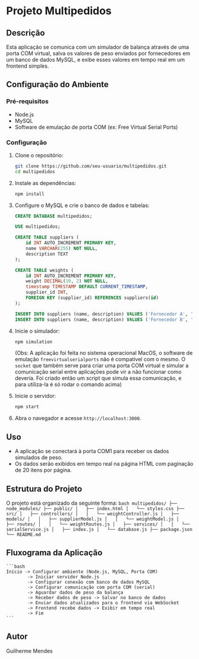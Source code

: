 # Projeto Multipedidos

## Descrição

Esta aplicação se comunica com um simulador de balança através de uma porta COM virtual, salva os valores de peso enviados por fornecedores em um banco de dados MySQL, e exibe esses valores em tempo real em um frontend simples.

## Configuração do Ambiente

### Pré-requisitos

- Node.js
- MySQL
- Software de emulação de porta COM (ex: Free Virtual Serial Ports)

### Configuração

1. Clone o repositório:
    ```bash
    git clone https://github.com/seu-usuario/multipedidos.git
    cd multipedidos
    ```

2. Instale as dependências:
    ```bash
    npm install
    ```

3. Configure o MySQL e crie o banco de dados e tabelas:
    ```sql
    CREATE DATABASE multipedidos;

    USE multipedidos;

    CREATE TABLE suppliers (
        id INT AUTO_INCREMENT PRIMARY KEY,
        name VARCHAR(255) NOT NULL,
        description TEXT
    );

    CREATE TABLE weights (
        id INT AUTO_INCREMENT PRIMARY KEY,
        weight DECIMAL(10, 2) NOT NULL,
        timestamp TIMESTAMP DEFAULT CURRENT_TIMESTAMP,
        supplier_id INT,
        FOREIGN KEY (supplier_id) REFERENCES suppliers(id)
    );

    INSERT INTO suppliers (name, description) VALUES ('Fornecedor A', 'Fornecedor de maquinas pesadas');
    INSERT INTO suppliers (name, description) VALUES ('Fornecedor B', 'Fornecedor de maquinas leves');
    ```

4. Inicie o simulador:
    ```bash
    npm simulation
    ```
    (Obs: A aplicação foi feita no sistema operacional MacOS, o software de emulação `freevirtualserialports` não é compativel com o mesmo. O `socket` que também serve para criar uma porta COM virtual e simular a comunicação serial entre aplicações pode vir a não funcionar como deveria. Foi criado então um script que simula essa comunicação, e para utiliza-la é só rodar o comando acima)

5. Inicie o servidor:
    ```bash
    npm start
    ```

6. Abra o navegador e acesse `http://localhost:3000`.

## Uso

- A aplicação se conectará à porta COM1 para receber os dados simulados de peso.
- Os dados serão exibidos em tempo real na página HTML com paginação de 20 itens por página.

## Estrutura do Projeto

O projeto está organizado da seguinte forma:
    ```bash
    multipedidos/
    ├── node_modules/
    ├── public/
    │   ├── index.html
    │   └── styles.css
    ├── src/
    │   ├── controllers/
    │   │   └── weightController.js
    │   ├── models/
    │   │   ├── supplierModel.js
    │   │   └── weightModel.js
    │   ├── routes/
    │   │   └── weightRoutes.js
    │   ├── services/
    │   │   └── serialService.js
    │   ├── index.js
    │   └── database.js
    ├── package.json
    └── README.md
    ```

## Fluxograma da Aplicação
    ```bash
    Início -> Configurar ambiente (Node.js, MySQL, Porta COM)
            -> Iniciar servidor Node.js
            -> Configurar conexão com banco de dados MySQL
            -> Configurar comunicação com porta COM (serial)
            -> Aguardar dados de peso da balança
            -> Receber dados de peso -> Salvar no banco de dados
            -> Enviar dados atualizados para o frontend via WebSocket
            -> Frontend recebe dados -> Exibir em tempo real
            -> Fim
    ```

## Autor

Guilherme Mendes
